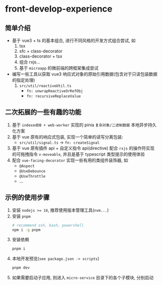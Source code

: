 # front-develop-experience

## 简单介绍

- 基于 vue3 + ts 的基本组合, 进行不同风格的开发方式组合尝试, 如
  1. tsx
  2. sfc + class-decorator
  3. class-decorator + tsx
  4. 组合 rxjs...
  5. 基于 `microapp` 的微前端的跨框架集成尝试
- 编写一些工具以获取 vue3 响应式对象的原始引用数据(包含对于只读包装数据的指定处理)
  1. `src/util/reactiveUtil.ts`
     - `fn: unwrapReactiveOrRefObj`
     - `fn: recursiveReplaceValue`

## 二次拓展的一些有趣的功能

1. 基于 `indexedDB + web-worker` 实现的 pinia `复杂对象/二进制数据` 本地异步持久化方案
2. 基于 vue 原有的响应式包装, 实现一个简单的读写分离包装:
   - `src/util/signal.ts` $\to$ `fn: createSignal`
3. 基于 vue 原有插件 api + 自定义指令 api(directive) 配合 `rxjs` 的操作符实现的可拖拽指令 `v-moveable`, 并且是基于 typescript 类型提示的使用体验
4. 配合 `vue-facing-decorator` 实现一些有用的类组件装饰器, 如
   - `@Aspect`
   - `@UseDebounce`
   - `@UseThrottle`
   - ...

## 示例的使用步骤

1. 安装 `nodejs >= 16`, 推荐使用版本管理工具(`nvm...`)
2. 安装 `pnpm`
   ```sh
   # recommend zsh, bash, powershell
   npm i -g pnpm
   ```
3. 安装依赖
   ```sh
   pnpm i
   ```
4. 本地开发预览(`see package.json -> scripts`)
   ```sh
   pnpm dev
   ```
5. 如果需要启动子应用, 则进入 `micro-service` 目录下的各个子模块, 分别启动
